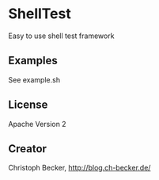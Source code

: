 # ShellTest 

Easy to use shell test framework

## Examples

See example.sh

## License

Apache Version 2 

## Creator

Christoph Becker, http://blog.ch-becker.de/
